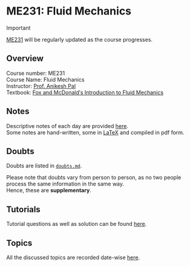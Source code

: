 # ME231: Fluid Mechanics

> [!IMPORTANT]
> [ME231](https://github.com/tanvincible/iitk/tree/main/sem4/ME231) will be regularly updated as the course progresses.

## Overview

Course number: ME231  
Course Name: Fluid Mechanics  
Instructor: [Prof. Anikesh Pal](https://www.iitk.ac.in/new/anikesh-pal)  
Textbook: [Fox and McDonald′s Introduction to Fluid Mechanics](https://www.google.co.in/books/edition/Fox_and_McDonald_s_Introduction_to_Fluid/2gFhBgAAQBAJ?hl=en)

## Notes

Descriptive notes of each day are provided [here]().  
Some notes are hand-written, some in [LaTeX](https://www.latex-project.org/) and compiled in pdf form.

<!--TODO: Add Notes-->

## Doubts

Doubts are listed in [`doubts.md`](https://github.com/tanvincible/iitk/tree/main/sem4/ME231/doubts.md).

Please note that doubts vary from person to person, as no two people process the same information in the same way.  
Hence, these are **supplementary**.

## Tutorials

Tutorial questions as well as solution can be found [here](https://github.com/tanvincible/iitk/tree/main/sem4/ME231/tutorials).

## Topics

All the discussed topics are recorded date-wise [here](https://github.com/tanvincible/iitk/tree/main/sem4/ME231/topics.md).
